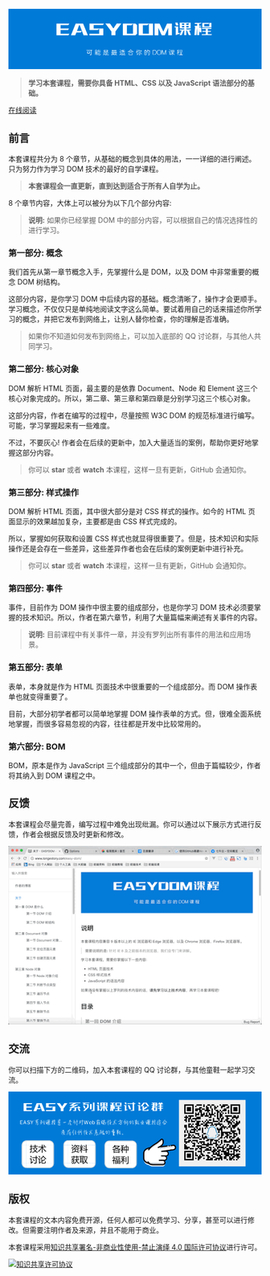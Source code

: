 ![](images/cover.png)

> **学习本套课程，需要你具备 HTML、CSS 以及 JavaScript 语法部分的基础。**

[在线阅读](http://www.longestory.com/easy-dom/)

## 前言

本套课程共分为 8 个章节，从基础的概念到具体的用法，一一详细的进行阐述。只为努力作为学习 DOM 技术的最好的自学课程。

> **本套课程会一直更新，直到达到适合于所有人自学为止。**

8 个章节内容，大体上可以被分为以下几个部分内容:

> **说明:** 如果你已经掌握 DOM 中的部分内容，可以根据自己的情况选择性的进行学习。

### 第一部分: 概念

我们首先从第一章节概念入手，先掌握什么是 DOM，以及 DOM 中非常重要的概念 DOM 树结构。

这部分内容，是你学习 DOM 中后续内容的基础。概念清晰了，操作才会更顺手。学习概念，不仅仅只是单纯地阅读文字这么简单。要试着用自己的话来描述你所学习的概念，并把它发布到网络上，让别人替你检查，你的理解是否准确。

> 如果你不知道如何发布到网络上，可以加入底部的 QQ 讨论群，与其他人共同学习。

### 第二部分: 核心对象

DOM 解析 HTML 页面，最主要的是依靠 Document、Node 和 Element 这三个核心对象完成的。所以，第二章、第三章和第四章是分别学习这三个核心对象。

这部分内容，作者在编写的过程中，尽量按照 W3C DOM 的规范标准进行编写。可能，学习掌握起来有一些难度。

不过，不要灰心! 作者会在后续的更新中，加入大量适当的案例，帮助你更好地掌握这部分内容。

> 你可以 **star** 或者 **watch** 本课程，这样一旦有更新，GitHub 会通知你。

### 第三部分: 样式操作

DOM 解析 HTML 页面，其中很大部分是对 CSS 样式的操作。如今的 HTML 页面显示的效果越加复杂，主要都是由 CSS 样式完成的。

所以，掌握如何获取和设置 CSS 样式也就显得很重要了。但是，技术知识和实际操作还是会存在一些差异，这些差异作者也会在后续的案例更新中进行补充。

> 你可以 **star** 或者 **watch** 本课程，这样一旦有更新，GitHub 会通知你。

### 第四部分: 事件

事件，目前作为 DOM 操作中很主要的组成部分，也是你学习 DOM 技术必须要掌握的技术知识。所以，作者在第六章节，利用了大量篇幅来阐述有关事件的内容。

> **说明:** 目前课程中有关事件一章，并没有罗列出所有事件的用法和应用场景。

### 第五部分: 表单

表单，本身就是作为 HTML 页面技术中很重要的一个组成部分。而 DOM 操作表单也就变得重要了。

目前，大部分初学者都可以简单地掌握 DOM 操作表单的方式。但，很难全面系统地掌握，而很多容易忽视的内容，往往都是开发中比较常用的。

### 第六部分: BOM

BOM，原本是作为 JavaScript 三个组成部分的其中一个，但由于篇幅较少，作者将其纳入到 DOM 课程之中。

## 反馈

本套课程会尽量完善，编写过程中难免出现纰漏。你可以通过以下展示方式进行反馈，作者会根据反馈及时更新和修改。

![](images/github-issue-feedback.gif)

## 交流

你可以扫描下方的二维码，加入本套课程的 QQ 讨论群，与其他童鞋一起学习交流。

![](images/connection.png)

## 版权

本套课程的文本内容免费开源，任何人都可以免费学习、分享，甚至可以进行修改。但需要注明作者及来源，并且不能用于商业。

本套课程采用<a rel="license" href="http://creativecommons.org/licenses/by-nc-nd/4.0/">知识共享署名-非商业性使用-禁止演绎 4.0 国际许可协议</a>进行许可。

<a rel="license" href="http://creativecommons.org/licenses/by-nc-nd/4.0/"><img alt="知识共享许可协议" style="border-width:0" src="https://i.creativecommons.org/l/by-nc-nd/4.0/88x31.png" /></a><br />